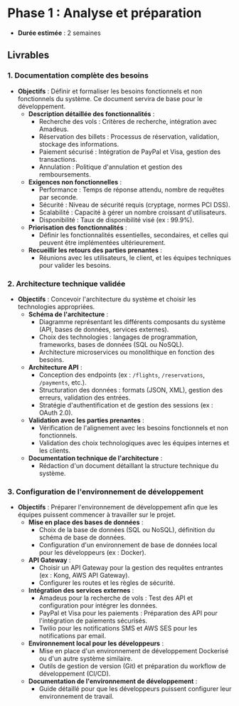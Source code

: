 # Phase 1 : Analyse et préparation
- **Durée estimée** : 2 semaines

## Livrables

### 1. Documentation complète des besoins
- **Objectifs** : Définir et formaliser les besoins fonctionnels et non fonctionnels du système. Ce document servira de base pour le développement.
    - **Description détaillée des fonctionnalités** :
        - Recherche des vols : Critères de recherche, intégration avec Amadeus.
        - Réservation des billets : Processus de réservation, validation, stockage des informations.
        - Paiement sécurisé : Intégration de PayPal et Visa, gestion des transactions.
        - Annulation : Politique d'annulation et gestion des remboursements.
    - **Exigences non fonctionnelles** :
        - Performance : Temps de réponse attendu, nombre de requêtes par seconde.
        - Sécurité : Niveau de sécurité requis (cryptage, normes PCI DSS).
        - Scalabilité : Capacité à gérer un nombre croissant d'utilisateurs.
        - Disponibilité : Taux de disponibilité visé (ex : 99.9%).
    - **Priorisation des fonctionnalités** :
        - Définir les fonctionnalités essentielles, secondaires, et celles qui peuvent être implémentées ultérieurement.
    - **Recueillir les retours des parties prenantes** :
        - Réunions avec les utilisateurs, le client, et les équipes techniques pour valider les besoins.

### 2. Architecture technique validée
- **Objectifs** : Concevoir l'architecture du système et choisir les technologies appropriées.
    - **Schéma de l'architecture** :
        - Diagramme représentant les différents composants du système (API, bases de données, services externes).
        - Choix des technologies : langages de programmation, frameworks, bases de données (SQL ou NoSQL).
        - Architecture microservices ou monolithique en fonction des besoins.
    - **Architecture API** :
        - Conception des endpoints (ex : `/flights`, `/reservations`, `/payments`, etc.).
        - Structuration des données : formats (JSON, XML), gestion des erreurs, validation des entrées.
        - Stratégie d'authentification et de gestion des sessions (ex : OAuth 2.0).
    - **Validation avec les parties prenantes** :
        - Vérification de l'alignement avec les besoins fonctionnels et non fonctionnels.
        - Validation des choix technologiques avec les équipes internes et les clients.
    - **Documentation technique de l'architecture** :
        - Rédaction d'un document détaillant la structure technique du système.

### 3. Configuration de l'environnement de développement
- **Objectifs** : Préparer l'environnement de développement afin que les équipes puissent commencer à travailler sur le projet.
    - **Mise en place des bases de données** :
        - Choix de la base de données (SQL ou NoSQL), définition du schéma de base de données.
        - Configuration d'un environnement de base de données local pour les développeurs (ex : Docker).
    - **API Gateway** :
        - Choisir un API Gateway pour la gestion des requêtes entrantes (ex : Kong, AWS API Gateway).
        - Configurer les routes et les règles de sécurité.
    - **Intégration des services externes** :
        - Amadeus pour la recherche de vols : Test des API et configuration pour intégrer les données.
        - PayPal et Visa pour les paiements : Préparation des API pour l'intégration de paiements sécurisés.
        - Twilio pour les notifications SMS et AWS SES pour les notifications par email.
    - **Environnement local pour les développeurs** :
        - Mise en place d'un environnement de développement Dockerisé ou d'un autre système similaire.
        - Outils de gestion de version (Git) et préparation du workflow de développement (CI/CD).
    - **Documentation de l'environnement de développement** :
        - Guide détaillé pour que les développeurs puissent configurer leur environnement de travail.
